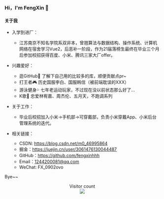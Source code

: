 ### Hi，I'm FengXin 👋

#### 关于我

- 入学到进厂：
  - 江苏南京不知名学院系双非本，曾翘算法与数据结构、操作系统、计算机网络在宿舍学习Vue2，后恶补一阶段，作为21届落榜生最终在毕业三个月后参加校招获得百度、小米、腾讯三家大厂offer。

- 兴趣爱好：
  - 逛GitHub👀 了解下自己用的比较多的库，顺便贡献点pr~
  - 打王者🎮 历史国服李白、国服韩信（被前端耽误的XXX）
  - 游泳健身💦 七年老运动玩家，不过现在没以前状态那么好了...
  - K歌🎤 忠爱林宥嘉、周杰伦、五月天，不跑调系列
  
- 关于工作：
  - 毕业后校招加入小米->手机部->可穿戴部，负责小米穿戴App、小米后台管理系统的迭代。
  
- 相关链接：
  - CSDN: https://blog.csdn.net/m0_46995864
  - 掘金：https://juejin.cn/user/3061476130044487
  - GitHub：https://github.com/fengxinhhh
  - Email：1244200081@qq.com
  - WeChat: FX_0902ovo

Bye~~

<p align="center"> 
  Visitor count<br>
  <img src="https://profile-counter.glitch.me/fengxinhhh/count.svg" />
</p>


